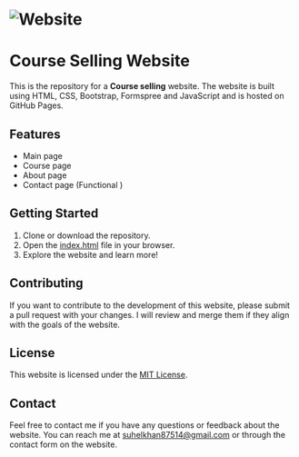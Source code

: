 # ![Website](https://img.shields.io/website?down_color=Red&down_message=Offline&label=Status&style=plastic&up_color=Green&up_message=Online&url=https%3A%2F%2Fkoursera.netlify.app%2F)


# Course Selling Website

This is the repository for a **Course selling** website. The website is built using HTML, CSS, Bootstrap, Formspree and JavaScript and is hosted on GitHub Pages.

## Features
- Main page
- Course page
- About page
- Contact page (Functional )



## Getting Started
1. Clone or download the repository.
2. Open the [index.html](https://github.com/moonLight-7k/suhelkhan.github.io/blob/main/index.html) file in your browser.
3. Explore the website and learn more!

## Contributing
If you want to contribute to the development of this website, please submit a pull request with your changes. I will review and merge them if they align with the goals of the website.

## License
This website is licensed under the [MIT License](https://github.com/moonLight-7k/suhelkhan.github.io/blob/main/LICENSE).

## Contact
Feel free to contact me if you have any questions or feedback about the website. You can reach me at [suhelkhan87514@gmail.com](mailto:suhelkhan87514@gmail.com) or through the contact form on the website.

